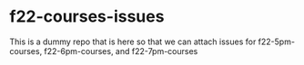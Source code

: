# f22-courses-issues

This is a dummy repo that is here so that we can attach issues for f22-5pm-courses, f22-6pm-courses, and f22-7pm-courses
